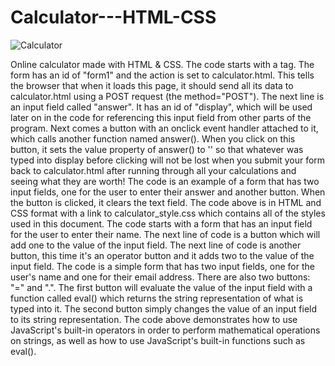 # Calculator---HTML-CSS
![Calculator](https://user-images.githubusercontent.com/97840606/155166855-57103cfd-64cb-49e3-a7b5-8bd551e5f50a.png)

Online calculator made with HTML &amp; CSS.
The code starts with a tag.
The form has an id of "form1" and the action is set to calculator.html.
This tells the browser that when it loads this page, it should send all its data to calculator.html using a POST request (the method="POST").
The next line is an input field called "answer".
It has an id of "display", which will be used later on in the code for referencing this input field from other parts of the program.
Next comes a button with an onclick event handler attached to it, which calls another function named answer().
When you click on this button, it sets the value property of answer() to '' so that whatever was typed into display before clicking will not be lost when you submit your form back to calculator.html after running through all your calculations and seeing what they are worth!
The code is an example of a form that has two input fields, one for the user to enter their answer and another button.
When the button is clicked, it clears the text field.
The code above is in HTML and CSS format with a link to calculator_style.css which contains all of the styles used in this document.
The code starts with a form that has an input field for the user to enter their name.
The next line of code is a button which will add one to the value of the input field.
The next line of code is another button, this time it's an operator button and it adds two to the value of the input field.
The code is a simple form that has two input fields, one for the user's name and one for their email address.
There are also two buttons: "=" and ".".
The first button will evaluate the value of the input field with a function called eval() which returns the string representation of what is typed into it.
The second button simply changes the value of an input field to its string representation.
The code above demonstrates how to use JavaScript's built-in operators in order to perform mathematical operations on strings, as well as how to use JavaScript's built-in functions such as eval().
